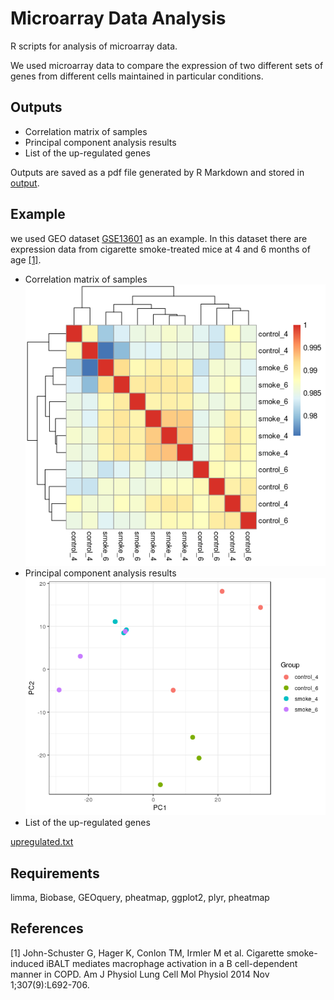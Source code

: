 Microarray Data Analysis
============================
R scripts for analysis of microarray data.

We used microarray data to compare the expression of two different sets of genes from different cells maintained in particular conditions.

## Outputs
- Correlation matrix of samples
- Principal component analysis results
- List of the up-regulated genes

Outputs are saved as a pdf file generated by R Markdown and stored in <a href="https://github.com/Alirezafathian/microarray_data_analysis/tree/master/output">output</a>.

## Example

we used GEO dataset <a href="https://www.ncbi.nlm.nih.gov/geo/query/acc.cgi?acc=GSE52509">GSE13601</a> as an example. In this dataset there are expression data from cigarette smoke-treated mice at 4 and 6 months of age [[1]](#1).


- Correlation matrix of samples
![](https://github.com/Alirezafathian/microarray_data_analysis/blob/master/output/fig/heatmap.png)
- Principal component analysis results
![](https://github.com/Alirezafathian/microarray_data_analysis/blob/master/output/fig/pca.png)
- List of the up-regulated genes

<a href="https://github.com/Alirezafathian/microarray_data_analysis/blob/master/output/upregulated/upregulated.txt">upregulated.txt</a>

## Requirements
limma,
Biobase,
GEOquery,
pheatmap,
ggplot2,
plyr,
pheatmap	

## References
<a id="2">[1]</a>
John-Schuster G, Hager K, Conlon TM, Irmler M et al. Cigarette smoke-induced iBALT mediates macrophage activation in a B cell-dependent manner in COPD. Am J Physiol Lung Cell Mol Physiol 2014 Nov 1;307(9):L692-706.
